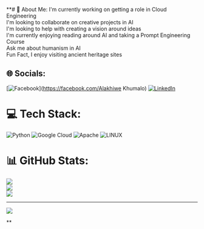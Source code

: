**# 💫 About Me:
I'm currently working on getting a role in Cloud Engineering <br>I'm looking to collaborate on creative projects in AI <br>I'm looking to help with creating a vision around ideas  <br>I'm currently enjoying reading around AI and taking a Prompt Engineering Course <br>Ask me about humanism in AI<br>Fun Fact, I enjoy visiting ancient heritage sites <br>


## 🌐 Socials:
[![Facebook](https://img.shields.io/badge/Facebook-%231877F2.svg?logo=Facebook&logoColor=white)](https://facebook.com/Alakhiwe Khumalo) [![LinkedIn](https://img.shields.io/badge/LinkedIn-%230077B5.svg?logo=linkedin&logoColor=white)](https://linkedin.com/in/https://www.linkedin.com/in/alakhiwe-khumalo-17645980/) 

# 💻 Tech Stack:
![Python](https://img.shields.io/badge/python-3670A0?style=for-the-badge&logo=python&logoColor=ffdd54) ![Google Cloud](https://img.shields.io/badge/GoogleCloud-%234285F4.svg?style=for-the-badge&logo=google-cloud&logoColor=white) ![Apache](https://img.shields.io/badge/apache-%23D42029.svg?style=for-the-badge&logo=apache&logoColor=white) ![LINUX](https://img.shields.io/badge/Linux-FCC624?style=for-the-badge&logo=linux&logoColor=black)
# 📊 GitHub Stats:
![](https://github-readme-stats.vercel.app/api?username=Alky28&theme=dark&hide_border=false&include_all_commits=false&count_private=false)<br/>
![](https://github-readme-streak-stats.herokuapp.com/?user=Alky28&theme=dark&hide_border=false)<br/>
![](https://github-readme-stats.vercel.app/api/top-langs/?username=Alky28&theme=dark&hide_border=false&include_all_commits=false&count_private=false&layout=compact)

---
[![](https://visitcount.itsvg.in/api?id=Alky28&icon=0&color=0)](https://visitcount.itsvg.in)

<!-- Proudly created with GPRM ( https://gprm.itsvg.in ) -->**
